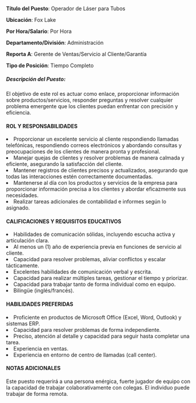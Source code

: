 __Título del Puesto__: Operador de Láser para Tubos

__Ubicación__: Fox Lake

__Por Hora/Salario__: Por Hora

__Departamento/División__: Administración

__Reporta A__: Gerente de Ventas/Servicio al Cliente/Garantía

__Tipo de Posición__: Tiempo Completo

##### Descripción del Puesto:
El objetivo de este rol es actuar como enlace, proporcionar información sobre productos/servicios, responder preguntas y resolver cualquier problema emergente que los clientes puedan enfrentar con precisión y eficiencia.
		
#### ROL Y RESPONSABILIDADES

<li>Proporcionar un excelente servicio al cliente respondiendo llamadas telefónicas, respondiendo correos electrónicos y abordando consultas y preocupaciones de los clientes de manera pronta y profesional.</li>
<li>Manejar quejas de clientes y resolver problemas de manera calmada y eficiente, asegurando la satisfacción del cliente.</li>
<li>Mantener registros de clientes precisos y actualizados, asegurando que todas las interacciones estén correctamente documentadas.</li>
<li>Mantenerse al día con los productos y servicios de la empresa para proporcionar información precisa a los clientes y abordar eficazmente sus necesidades.</li>
<li>Realizar tareas adicionales de contabilidad e informes según lo asignado.</li>

#### CALIFICACIONES Y REQUISITOS EDUCATIVOS
<li>Habilidades de comunicación sólidas, incluyendo escucha activa y articulación clara.</li>
<li>Al menos un (1) año de experiencia previa en funciones de servicio al cliente.</li>
<li>Capacidad para resolver problemas, aliviar conflictos y escalar tácticamente.</li>
<li>Excelentes habilidades de comunicación verbal y escrita.</li>
<li>Capacidad para realizar múltiples tareas, gestionar el tiempo y priorizar.</li>
<li>Capacidad para trabajar tanto de forma individual como en equipo.</li>
<li>Bilingüe (inglés/francés).</li>

#### HABILIDADES PREFERIDAS
<li>Proficiente en productos de Microsoft Office (Excel, Word, Outlook) y sistemas ERP.</li>
<li>Capacidad para resolver problemas de forma independiente.</li>
<li>Preciso, atención al detalle y capacidad para seguir hasta completar una tarea.</li>
<li>Experiencia en ventas.</li>
<li>Experiencia en entorno de centro de llamadas (call center).</li>

#### NOTAS ADICIONALES
Este puesto requerirá a una persona enérgica, fuerte jugador de equipo con la capacidad de trabajar colaborativamente con colegas. El individuo puede trabajar de forma remota.